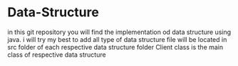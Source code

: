 # Data-Structure
in this git repository you will find the implementation od data structure using java.
i will try my best to add all type of data structure
file will be located in src folder of each respective data structure folder
Client class is the main class of respective data structure
